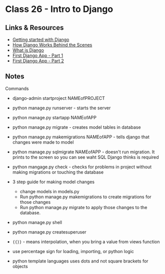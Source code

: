 # Class 26 - Intro to Django

## Links & Resources

- [Getting started with Django](https://www.djangoproject.com/start/)
- [How Django Works Behind the Scenes](https://wsvincent.com/how-django-works-behind-the-scenes/)
- [What is Django](https://developer.mozilla.org/en-US/docs/Learn/Server-side/Django/Introduction)
- [First Django App - Part 1](https://docs.djangoproject.com/en/3.0/intro/tutorial01/)
- [First Django App - Part 2](https://docs.djangoproject.com/en/3.0/intro/tutorial02/)

## Notes

Commands

- django-admin startproject NAMEofPROJECT
- python manage.py runserver - starts the server
- python manage.py startapp NAMEofAPP
- python manage.py migrate - creates model tables in database
- python manage.py makemigrations NAMEofAPP - tells django that changes were made to model
- python manage.py sqlmigrate NAMEofAPP - doesn't run migration. It prints to the screen so you can see waht SQL Django thinks is required
- python mangage.py check - checks for problems in project without making migrations or touching the database
- 3 step guide for making model changes
  - change models in models.py
  - Run python manage.py makemigrations to create migrations for those changes
  - Run python manage.py migrate to apply those changes to the database.
- python manage.py shell
- python manage.py createsuperuser

- `{{}}` - means interpolation, when you bring a value from views function
- use percentage sign for loading, importing, or python logic
- python template languages uses dots and not square brackets for objects
